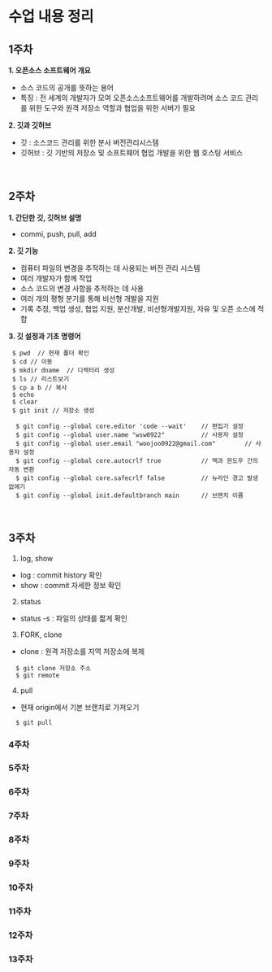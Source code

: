 # 수업 내용 정리

## 1주차
**1. 오픈소스 소프트웨어 개요**
  - 소스 코드의 공개를 뜻하는 용어
  - 특징 : 전 세계의 개발자가 모여 오픈소스소프트웨어를 개발하려며 소스 코드 관리를 위한 도구와 원격 저장소 역할과 협업을 위한 서버가 필요

**2. 깃과 깃허브**
  - 깃 : 소스코드 관리를 위한 분사 버전관리시스템
  - 깃허브 : 깃 기반의 저장소 및 소프트웨어 협업 개발을 위한 웹 호스팅 서비스

<br>

## 2주차
**1. 간단한 깃, 깃허브 설명**
  - commi, push, pull, add

**2. 깃 기능**
  - 컴퓨터 파일의 변경을 추적하는 데 사용되는 버전 관리 시스템
  - 여러 개발자가 함께 작업
  - 소스 코드의 변경 사항을 추적하는 데 사용
  - 여러 개의 평형 분기를 통해 비선형 개발을 지원
  - 기록 추정, 백업 생성, 협업 지원, 분산개발, 비선형개발지원, 자유 및 오픈 소스에 적합

**3. 깃 설정과 기초 명령어**

```
 $ pwd  // 현재 폴더 확인
 $ cd // 이동
 $ mkdir dname  // 디렉터리 생성
 $ ls // 리스트보기
 $ cp a b // 복사
 $ echo 
 $ clear
 $ git init // 저장소 생성
```

```
  $ git config --global core.editor 'code --wait'    // 편집기 설정
  $ git config --global user.name "wsw0922"          // 사용자 설정
  $ git config --global user.email "woojoo0922@gmail.com"        // 사용자 설정
  $ git config --global core.autocrlf true           // 맥과 윈도우 간의 자동 변환
  $ git config --global core.safecrlf false          // 뉴라인 경고 발생 없애기
  $ git config --global init.defaultbranch main      // 브랜치 이름
```

<br>

## 3주차
1. log, show
  - log : commit history 확인
  - show : commit 자세한 정보 확인

2. status
  - status -s : 파일의 상태를 짧게 확인

3. FORK, clone
  - clone : 원격 저장소를 지역 저장소에 복제

```
  $ git clone 저장소 주소
  $ git remote 
```

4. pull
  - 현재 origin에서 기본 브랜치로 가져오기

```
  $ git pull
```

### 4주차

### 5주차

### 6주차

### 7주차

### 8주차

### 9주차

### 10주차

### 11주차

### 12주차

### 13주차
